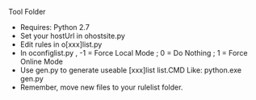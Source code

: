Tool Folder
* Requires: Python 2.7
* Set your hostUrl in ohostsite.py
* Edit rules in o[xxx]list.py
* In oconfiglist.py , -1 = Force Local Mode ; 0 = Do Nothing ; 1 = Force Online Mode
* Use gen.py to generate useable [xxx]list list.CMD Like: python.exe gen.py
* Remember, move new files to your rulelist folder.